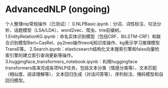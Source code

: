 # AdvancedNLP (ongoing)

个人整理nlp常规操作（已测试）：
0.NLPBasic.ipynb：分词、词性标注、句法分析、话题模型（LSA/LDA）、word2vec、爬虫、trie前缀树。
1.EntityRelationKG.ipynb：命名实体识别模型（包括CRF、BiLSTM-CRF）和联合识别模型Bert+CasRel、py2neo操作neo4j知识库操作、kg表示学习推理模型TransE等。
2.Search.ipynb：elasticsearch结构化文本搜索引擎和faiss向量检索引擎的建立索引查询更新等操作。
3.huggingface_transformers_notebook.ipynb：利用huggingface transformers库来完成各项NLP任务，包括文本分类（情感分类等）、文本匹配（相似度、阅读理解等）、文本回归生成（对话问答等）、序列标注、掩码模型和自回归模型。
